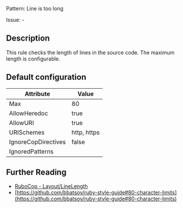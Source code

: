 Pattern: Line is too long

Issue: -

## Description

This rule checks the length of lines in the source code. The maximum length is configurable.

## Default configuration

Attribute | Value
--- | ---
Max | 80
AllowHeredoc | true
AllowURI | true
URISchemes | http, https
IgnoreCopDirectives | false
IgnoredPatterns |

## Further Reading

* [RuboCop - Layout/LineLength](https://rubocop.readthedocs.io/en/latest/cops_metrics/#layoutlinelength)
* [https://github.com/bbatsov/ruby-style-guide#80-character-limits](https://github.com/bbatsov/ruby-style-guide#80-character-limits)
